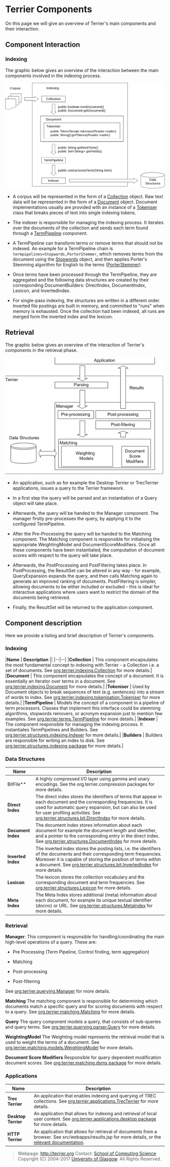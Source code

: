 Terrier Components
==================

On this page we will give an overview of Terrier's main components and their interaction.

Component Interaction
---------------------

### Indexing

The graphic below gives an overview of the interaction between the main components involved in the indexing process.

![Image of indexing architecture](images/indexing_architecture.png)

-   A corpus will be represented in the form of a [Collection](http://www.terrier.org/docs/current/javadoc/org/terrier/indexing/Collection.html) object. Raw text data will be represented in the form of a [Document](http://www.terrier.org/docs/current/javadoc/org/terrier/indexing/Document.html) object. Document implementations usually are provided with an instance of a [Tokeniser](http://www.terrier.org/docs/current/javadoc/org/terrier/indexing/tokenisation/Tokeniser.html) class that breaks pieces of text into single indexing tokens.

-   The indexer is responsible for managing the indexing process. It iterates over the documents of the collection and sends each term found through a [TermPipeline](http://www.terrier.org/docs/current/javadoc/org/terrier/terms/TermPipeline.html) component.

-   A TermPipeline can transform terms or remove terms that should not be indexed. An example for a TermPipeline chain is `termpipelines=Stopwords,PorterStemmer`, which removes terms from the document using the [Stopwords](http://www.terrier.org/docs/current/javadoc/org/terrier/terms/Stopwords.html) object, and then applies Porter's Stemming algorithm for English to the terms ([PorterStemmer](http://www.terrier.org/docs/current/javadoc/org/terrier/terms/PorterStemmer.html)).

-   Once terms have been processed through the TermPipeline, they are aggregated and the following data structures are created by their corresponding DocumentBuilders: DirectIndex, DocumentIndex, Lexicon, and InvertedIndex.

-   For single-pass indexing, the structures are written in a different order. Inverted file postings are built in memory, and committed to "runs" when memory is exhausted. Once the collection had been indexed, all runs are merged form the inverted index and the lexicon.

Retrieval
---------

The graphic below gives an overview of the interaction of Terrier's components in the retrieval phase.

![image](images/retrieval_architecture.png)

-   An application, such as for example the Desktop Terrier or TrecTerrier applications, issues a query to the Terrier framework.

-   In a first step the query will be parsed and an instantiation of a Query object will take place.

-   Afterwards, the query will be handed to the Manager component. The manager firstly pre-processes the query, by applying it to the configured TermPipeline.

-   After the Pre-Processing the query will be handed to the Matching component. The Matching component is responsible for initialising the appropriate WeightingModel and DocumentScoreModifiers. Once all these components have been instantiated, the computation of document scores with respect to the query will take place.

-   Afterwards, the PostProcessing and PostFiltering takes place. In PostProcessing, the ResultSet can be altered in any way - for example, QueryExpansion expands the query, and then calls Matching again to generate an improved ranking of documents. PostFiltering is simpler, allowing documents to be either included or excluded - this is ideal for interactive applications where users want to restrict the domain of the documents being retrieved.

-   Finally, the ResultSet will be returned to the application component.

Component description
---------------------

Here we provide a listing and brief description of Terrier's components.

### Indexing

|**Name** | **Description** ||
|--|--|
|**Collection** | This component encapsulates the most fundamental concept to indexing with Terrier - a Collection i.e. a set of documents. See [org.terrier.indexing.Collection](http://www.terrier.org/docs/current/javadoc/org/terrier/indexing/Collection.html) for more details.|
|**Document** | This component encapsulates the concept of a document. It is essentially an Iterator over terms in a document. See [org.terrier.indexing.Document](http://www.terrier.org/docs/current/javadoc/org/terrier/indexing/Document.html) for more details.|
|**Tokeniser** | Used by Document objects to break sequences of text (e.g. sentences) into a stream of words to index. See [org.terrier.indexing.tokenisation.Tokeniser](http://www.terrier.org/docs/current/javadoc/org/terrier/indexing/tokenisation/Tokeniser.html) for more details.|
|**TermPipeline** | Models the concept of a component in a pipeline of term processors. Classes that implement this interface could be stemming algorithms, stopwords removers, or acronym expansion just to mention few examples. See [org.terrier.terms.TermPipeline](http://www.terrier.org/docs/current/javadoc/org/terrier/terms/TermPipeline.html) for more details.|
|**Indexer** | The component responsible for managing the indexing process. It instantiates TermPipelines and Builders. See [org.terrier.structures.indexing.Indexer](http://www.terrier.org/docs/current/javadoc/org/terrier/structures/indexing/Indexer.html) for more details.|
|**Builders** | Builders are responsible for writing an index to disk. See [org.terrier.structures.indexing package](http://www.terrier.org/docs/current/javadoc/org/terrier/structures/indexing/package-summary.html) for more details.|

### Data Structures

**Name** | **Description**
--|--
BitFile** | A highly compressed I/O layer using gamma and unary encodings. See the org.terrier.compression packages for more details.
**Direct Index** | The direct index stores the identifiers of terms that appear in each document and the corresponding frequencies. It is used for automatic query expansion, but can also be used for user profiling activities. See [org.terrier.structures.bit.DirectIndex](http://www.terrier.org/docs/current/javadoc/org/terrier/structures/bit/DirectIndex.html) for more details.
**Document Index** | The document index stores information about each document for example the document length and identifier, and a pointer to the corresponding entry in the direct index. See [org.terrier.structures.DocumentIndex](http://www.terrier.org/docs/current/javadoc/org/terrier/structures/DocumentIndex.html) for more details.
**Inverted Index** | The inverted index stores the posting lists, i.e. the identifiers of the documents and their corresponding term frequencies. Moreover it is capable of storing the position of terms within a document. See [org.terrier.structures.bit.InvertedIndex](http://www.terrier.org/docs/current/javadoc/org/terrier/structures/bit/InvertedIndex.html) for more details.
**Lexicon** | The lexicon stores the collection vocabulary and the corresponding document and term frequencies. See [org.terrier.structures.Lexicon](http://www.terrier.org/docs/current/javadoc/org/terrier/structures/Lexicon.html) for more details.
**Meta Index** | The Meta Index stores additional (meta) information about each document, for example its unique textual identifier (docno) or URL. See [org.terrier.structures.MetaIndex](http://www.terrier.org/docs/current/javadoc/org/terrier/structures/MetaIndex.html) for more details.

### Retrieval

**Manager**: This component is responsible for handling/coordinating the main high-level operations of a query. These are:

-   Pre Processing (Term Pipeline, Control finding, term aggregation)

-   Matching

-   Post-processing

-   Post-filtering

See [org.terrier.querying.Manager](http://www.terrier.org/docs/current/javadoc/org/terrier/querying/Manager.html) for more details.

**Matching** The matching component is responsible for determining which documents match a specific query and for scoring documents with respect to a query. See [org.terrier.matching.Matching](http://www.terrier.org/docs/current/javadoc/org/terrier/matching/Matching.html) for more details.

**Query** The query component models a query, that consists of sub-queries and query terms. See [org.terrier.querying.parser.Query](http://www.terrier.org/docs/current/javadoc/org/terrier/querying/parser/Query.html) for more details.

**WeightingModel** The Weighting model represents the retrieval model that is used to weight the terms of a document. See [org.terrier.matching.models.WeightingModel](http://www.terrier.org/docs/current/javadoc/org/terrier/matching/models/WeightingModel.html) for more details.

**Document Score Modifiers** Responsible for query dependent modification document scores. See [org.terrier.matching.dsms package](http://www.terrier.org/docs/current/javadoc/org/terrier/matching/dsms/package-summary.html) for more details.

### Applications

**Name** | **Description**
--|--
**Trec Terrier** | An application that enables indexing and querying of TREC collections. See [org.terrier.applications.TrecTerrier](http://www.terrier.org/docs/current/javadoc/org/terrier/applications/TrecTerrier.html) for more details.
**Desktop Terrier** | An application that allows for indexing and retrieval of local user content. See [org.terrier.applications.desktop package](http://www.terrier.org/docs/current/javadoc/org/terrier/applications/desktop/package-summary.html) for more details.
**HTTP Terrier** | An application that allows for retrieval of documents from a browser. See src/webapps/results.jsp for more details, or the [relevant documentation](terrier_http.html).

> Webpage: <http://terrier.org>
> Contact: [School of Computing Science](http://www.dcs.gla.ac.uk/)
> Copyright (C) 2004-2017 [University of Glasgow](http://www.gla.ac.uk/). All Rights Reserved.
